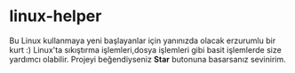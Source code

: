 # linux-helper
Bu Linux kullanmaya yeni başlayanlar için yanınızda olacak erzurumlu bir kurt :)
Linux'ta sıkıştırma işlemleri,dosya işlemleri gibi basit işlemlerde size yardımcı olabilir.
Projeyi beğendiyseniz **Star** butonuna basarsanız sevinirim.

